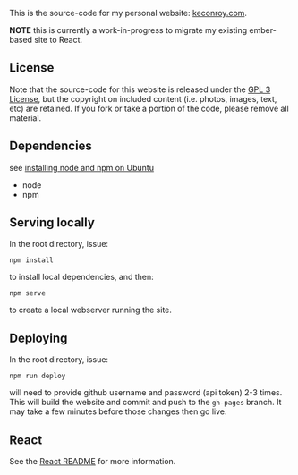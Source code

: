 This is the source-code for my personal website: [keconroy.com](http://www.keconroy.com).

**NOTE** this is currently a work-in-progress to migrate my existing ember-based
site to React.

## License

Note that the source-code for this website is released under the [GPL 3 License](./LICENSE), but the copyright on included content (i.e. photos, images, text, etc) are retained.  If you fork or take a portion of the code, please remove all material.


## Dependencies

see [installing node and npm on Ubuntu](https://tecadmin.net/install-latest-nodejs-npm-on-ubuntu/)

  * node
  * npm


## Serving locally

In the root directory, issue:

```
npm install
```

to install local dependencies, and then:

```
npm serve
```

to create a local webserver running the site.


## Deploying

In the root directory, issue:

```
npm run deploy
```

will need to provide github username and password (api token) 2-3 times.  This
will build the website and commit and push to the `gh-pages` branch.  It may take
a few minutes before those changes then go live.


## React

See the [React README](README_REACT.md) for more information.

